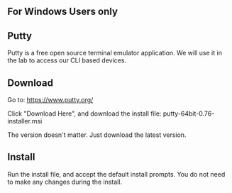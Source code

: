 For Windows Users only
----------------------

Putty
-----

Putty is a free open source terminal emulator application.
We will use it in the lab to access our CLI based devices.

Download
--------

Go to: https://www.putty.org/

Click "Download Here", and download the install file: putty-64bit-0.76-installer.msi

The version doesn't matter. Just download the latest version.

Install
-------

Run the install file, and accept the default install prompts.
You do not need to make any changes during the install.

